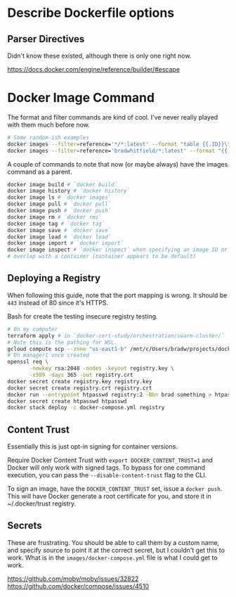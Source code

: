 # Describe Dockerfile options

## Parser Directives

Didn't know these existed, although there is only one right now.

https://docs.docker.com/engine/reference/builder/#escape

# Docker Image Command

The format and filter commands are kind of cool. I've never really played with them much before now.

```bash
# Some random-ish examples
docker images --filter=reference='*/*:latest' --format "table {{.ID}}\t{{.Repository}}:{{.Tag}}\t{{.CreatedAt}}"
docker images --filter=reference='bradwhitfield/*:latest' --format "{{.ID}}\t{{.Repository}}:{{.Tag}}"
```

A couple of commands to note that now (or maybe always) have the images command as a parent.

```bash
docker image build # `docker build`
docker image history # `docker history`
docker image ls # `docker images`
docker image pull # `docker pull`
docker image push # `docker push`
docker image rm # `docker rmi`
docker image tag # `docker tag`
docker image save # `docker save`
docker image load # `docker load`
docker image import # `docker import`
docker image inspect # `docker inspect` when specifying an image ID or name that doesn't
# overlap with a container (container appears to be default)
```

## Deploying a Registry

When following this guide, note that the port mapping is wrong. It should be `443`
instead of 80 since it's HTTPS.

Bash for create the testing insecure registry testing.

```bash
# On my computer
terraform apply # in `docker-cert-study/orchestration/swarm-cluster/`
# Note this is the pathing for WSL.
gcloud compute scp --zone "us-east1-b" /mnt/c/Users/bradw/projects/docker-cert-study/image/docker-compose.yml manager1:~/docker-compose.yml # in `docker-cert-study/images/`
# On manager1 once created
openssl req \
       -newkey rsa:2048 -nodes -keyout registry.key \
       -x509 -days 365 -out registry.crt
docker secret create registry.key registry.key
docker secret create registry.crt registry.crt
docker run --entrypoint htpasswd registry:2 -Bbn brad something > htpasswd
docker secret create htpasswd htpasswd
docker stack deploy -c docker-compose.yml registry
```

## Content Trust

Essentially this is just opt-in signing for container versions.

Require Docker Content Trust with `export DOCKER_CONTENT_TRUST=1` and Docker will only work with signed tags.
To bypass for one command execution, you can pass the `--disable-content-trust` flag to the CLI.

To sign an image, have the `DOCKER_CONTENT_TRUST` set, issue a `docker push`. This will have Docker generate
a root certificate for you, and store it in ~/.docker/trust registry.

## Secrets

These are frustrating. You should be able to call them by a custom name, and specify
source to point it at the correct secret, but I couldn't get this to work. What is
in the `images/docker-compose.yml` file is what I could get to work.

https://github.com/moby/moby/issues/32822
https://github.com/docker/compose/issues/4510

